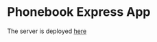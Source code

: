 # Phonebook Express App 

The server is deployed [here](https://phonebook-backend-fanik.herokuapp.com/info)
